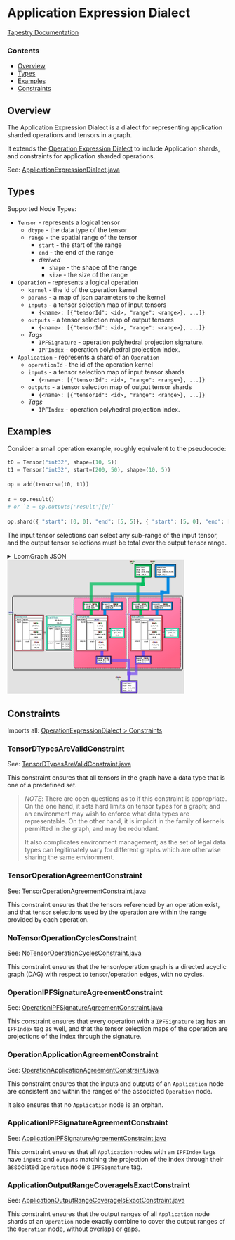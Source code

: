 # Application Expression Dialect

[Tapestry Documentation](../README.md)

### Contents

- [Overview](#Overview)
- [Types](#Types)
- [Examples](#Examples)
- [Constraints](#Constraints)

## Overview

The Application Expression Dialect is a dialect for representing application sharded operations and
tensors in a graph.

It extends the [Operation Expression Dialect](OperationExpressionDialect.md) to include Application
shards, and constraints for application sharded operations.

See:
[ApplicationExpressionDialect.java](../../tensortapestry-loom/src/main/java/org/tensortapestry/loom/graph/dialects/tensorops/ApplicationExpressionDialect.java)

## Types

Supported Node Types:

- `Tensor` - represents a logical tensor
  - `dtype` - the data type of the tensor
  - `range` - the spatial range of the tensor
    - `start` - the start of the range
    - `end` - the end of the range
    - _derived_
      - `shape` - the shape of the range
      - `size` - the size of the range
- `Operation` - represents a logical operation
  - `kernel` - the id of the operation kernel
  - `params` - a map of json parameters to the kernel
  - `inputs` - a tensor selection map of input tensors
    - `{<name>: [{"tensorId": <id>, "range": <range>}, ...]}`
  - `outputs` - a tensor selection map of output tensors
    - `{<name>: [{"tensorId": <id>, "range": <range>}, ...]}`
  * _Tags_
    - `IPFSignature` - operation polyhedral projection signature.
    - `IPFIndex` - operation polyhedral projection index.
- `Application` - represents a shard of an `Operation`
  - `operationId` - the id of the operation kernel
  - `inputs` - a tensor selection map of input tensor shards
    - `{<name>: [{"tensorId": <id>, "range": <range>}, ...]}`
  - `outputs` - a tensor selection map of output tensor shards
    - `{<name>: [{"tensorId": <id>, "range": <range>}, ...]}`
  * _Tags_
    - `IPFIndex` - operation polyhedral projection index.

## Examples

Consider a small operation example, roughly equivalent to the pseudocode:

```python
t0 = Tensor("int32", shape=(10, 5))
t1 = Tensor("int32", start=(200, 50), shape=(10, 5))

op = add(tensors=(t0, t1))

z = op.result()
# or `z = op.outputs['result'][0]`

op.shard({ "start": [0, 0], "end": [5, 5]}, { "start": [5, 0], "end": [10, 5]})
```

The input tensor selections can select any sub-range of the input tensor, and the output tensor
selections must be total over the output tensor range.

<details>
<summary>LoomGraph JSON</summary>

```json
{
  "id": "bdc87aaf-3716-419d-abfb-fe6e21bd6892",
  "nodes": [
    {
      "id": "0308d788-0064-4494-9c18-6e4c3d078b13",
      "type": "http://tensortapestry.org/schemas/loom/2024-01/node_types.jsd#/nodes/Tensor",
      "label": "t1",
      "body": {
        "dtype": "int32",
        "range": {
          "start": [200, 50],
          "end": [210, 55]
        }
      }
    },
    {
      "id": "2524fb44-d169-4afd-90fa-09711462e4b3",
      "type": "http://tensortapestry.org/schemas/loom/2024-01/node_types.jsd#/nodes/Application",
      "body": {
        "operationId": "26434d32-ccbc-442f-9d78-8bf158b00c6b",
        "inputs": {
          "tensors": [
            {
              "tensorId": "2fa3fe28-2d47-47b6-8767-27c7dadbb18c",
              "range": {
                "start": [5, 0],
                "end": [10, 5]
              }
            },
            {
              "tensorId": "0308d788-0064-4494-9c18-6e4c3d078b13",
              "range": {
                "start": [205, 50],
                "end": [210, 55]
              }
            }
          ]
        },
        "outputs": {
          "result": [
            {
              "tensorId": "781dd44d-cf72-4533-a495-6ff66ba1689a",
              "range": {
                "start": [5, 0],
                "end": [10, 5]
              }
            }
          ]
        }
      },
      "tags": {
        "http://tensortapestry.org/schemas/loom/2024-01/tag_types.jsd#/tags/IPFIndex": {
          "start": [5, 0],
          "end": [10, 5]
        }
      }
    },
    {
      "id": "26434d32-ccbc-442f-9d78-8bf158b00c6b",
      "type": "http://tensortapestry.org/schemas/loom/2024-01/node_types.jsd#/nodes/Operation",
      "label": "op:add",
      "body": {
        "kernel": "op:add",
        "inputs": {
          "tensors": [
            {
              "tensorId": "2fa3fe28-2d47-47b6-8767-27c7dadbb18c",
              "range": {
                "start": [0, 0],
                "end": [10, 5]
              }
            },
            {
              "tensorId": "0308d788-0064-4494-9c18-6e4c3d078b13",
              "range": {
                "start": [200, 50],
                "end": [210, 55]
              }
            }
          ]
        },
        "outputs": {
          "result": [
            {
              "tensorId": "781dd44d-cf72-4533-a495-6ff66ba1689a",
              "range": {
                "start": [0, 0],
                "end": [10, 5]
              }
            }
          ]
        }
      },
      "tags": {
        "http://tensortapestry.org/schemas/loom/2024-01/tag_types.jsd#/tags/IPFIndex": {
          "start": [0, 0],
          "end": [10, 5]
        },
        "http://tensortapestry.org/schemas/loom/2024-01/tag_types.jsd#/tags/IPFSignature": {
          "inputs": {
            "tensors": [
              {
                "affineMap": {
                  "projection": [
                    [1, 0],
                    [0, 1]
                  ],
                  "offset": [0, 0]
                },
                "shape": [1, 1]
              },
              {
                "affineMap": {
                  "projection": [
                    [1, 0],
                    [0, 1]
                  ],
                  "offset": [200, 50]
                },
                "shape": [1, 1]
              }
            ]
          },
          "outputs": {
            "result": [
              {
                "affineMap": {
                  "projection": [
                    [1, 0],
                    [0, 1]
                  ],
                  "offset": [0, 0]
                },
                "shape": [1, 1]
              }
            ]
          }
        }
      }
    },
    {
      "id": "2af709e2-c792-4712-80cc-0624ee767115",
      "type": "http://tensortapestry.org/schemas/loom/2024-01/node_types.jsd#/nodes/Application",
      "body": {
        "operationId": "26434d32-ccbc-442f-9d78-8bf158b00c6b",
        "inputs": {
          "tensors": [
            {
              "tensorId": "2fa3fe28-2d47-47b6-8767-27c7dadbb18c",
              "range": {
                "start": [0, 0],
                "end": [5, 5]
              }
            },
            {
              "tensorId": "0308d788-0064-4494-9c18-6e4c3d078b13",
              "range": {
                "start": [200, 50],
                "end": [205, 55]
              }
            }
          ]
        },
        "outputs": {
          "result": [
            {
              "tensorId": "781dd44d-cf72-4533-a495-6ff66ba1689a",
              "range": {
                "start": [0, 0],
                "end": [5, 5]
              }
            }
          ]
        }
      },
      "tags": {
        "http://tensortapestry.org/schemas/loom/2024-01/tag_types.jsd#/tags/IPFIndex": {
          "start": [0, 0],
          "end": [5, 5]
        }
      }
    },
    {
      "id": "2fa3fe28-2d47-47b6-8767-27c7dadbb18c",
      "type": "http://tensortapestry.org/schemas/loom/2024-01/node_types.jsd#/nodes/Tensor",
      "label": "t0",
      "body": {
        "dtype": "int32",
        "range": {
          "start": [0, 0],
          "end": [10, 5]
        }
      }
    },
    {
      "id": "781dd44d-cf72-4533-a495-6ff66ba1689a",
      "type": "http://tensortapestry.org/schemas/loom/2024-01/node_types.jsd#/nodes/Tensor",
      "label": "z",
      "body": {
        "dtype": "int32",
        "range": {
          "start": [0, 0],
          "end": [10, 5]
        }
      }
    }
  ]
}
```

</details>

<img src="ApplicationExpressionDialect/example1.jpg" width="80%"/>

## Constraints

Imports all: [OperationExpressionDialect > Constraints](OperationExpressionDialect.md#constraints)

### TensorDTypesAreValidConstraint

See:
[TensorDTypesAreValidConstraint.java](../../tensortapestry-loom/src/main/java/org/tensortapestry/loom/graph/dialects/tensorops/constraints/TensorDTypesAreValidConstraint.java)

This constraint ensures that all tensors in the graph have a data type that is one of a predefined
set.

> _NOTE_: There are open questions as to if this constraint is appropriate. On the one hand, it sets
> hard limits on tensor types for a graph; and an environment may wish to enforce what data types
> are representable. On the other hand, it is implicit in the family of kernels permitted in the
> graph, and may be redundant.
>
> It also complicates environment management; as the set of legal data types can legitimately vary
> for different graphs which are otherwise sharing the same environment.

### TensorOperationAgreementConstraint

See:
[TensorOperationAgreementConstraint.java](../../tensortapestry-loom/src/main/java/org/tensortapestry/loom/graph/dialects/tensorops/constraints/TensorOperationAgreementConstraint.java)

This constraint ensures that the tensors referenced by an operation exist, and that tensor
selections used by the operation are within the range provided by each operation.

### NoTensorOperationCyclesConstraint

See:
[NoTensorOperationCyclesConstraint.java](../../tensortapestry-loom/src/main/java/org/tensortapestry/loom/graph/dialects/tensorops/constraints/NoTensorOperationCyclesConstraint.java)

This constraint ensures that the tensor/operation graph is a directed acyclic graph (DAG) with
respect to tensor/operation edges, with no cycles.

### OperationIPFSignatureAgreementConstraint

See:
[OperationIPFSignatureAgreementConstraint.java](../../tensortapestry-loom/src/main/java/org/tensortapestry/loom/graph/dialects/tensorops/constraints/OperationIPFSignatureAgreementConstraint.java)

This constraint ensures that every operation with a `IPFSignature` tag has an `IPFIndex` tag as
well, and that the tensor selection maps of the operation are projections of the index through the
signature.

### OperationApplicationAgreementConstraint

See:
[OperationApplicationAgreementConstraint.java](../../tensortapestry-loom/src/main/java/org/tensortapestry/loom/graph/dialects/tensorops/constraints/OperationApplicationAgreementConstraint.java)

This constraint ensures that the inputs and outputs of an `Application` node are consistent and
within the ranges of the associated `Operation` node.

It also ensures that no `Application` node is an orphan.

### ApplicationIPFSignatureAgreementConstraint

See:
[ApplicationIPFSignatureAgreementConstraint.java](../../tensortapestry-loom/src/main/java/org/tensortapestry/loom/graph/dialects/tensorops/constraints/ApplicationIPFSignatureAgreementConstraint.java)

This constraint ensures that all `Application` nodes with an `IPFIndex` tags have `inputs` and
`outputs` matching the projection of the index through their associated `Operation` node's
`IPFSignature` tag.

### ApplicationOutputRangeCoverageIsExactConstraint

See:
[ApplicationOutputRangeCoverageIsExactConstraint.java](../../tensortapestry-loom/src/main/java/org/tensortapestry/loom/graph/dialects/tensorops/constraints/ApplicationOutputRangeCoverageIsExactConstraint.java)

This constraint ensures that the output ranges of all `Application` node shards of an `Operation`
node exactly combine to cover the output ranges of the `Operation` node, without overlaps or gaps.
